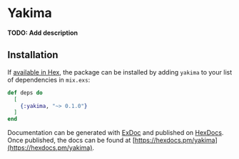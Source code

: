 # Yakima

**TODO: Add description**

## Installation

If [available in Hex](https://hex.pm/docs/publish), the package can be installed
by adding `yakima` to your list of dependencies in `mix.exs`:

```elixir
def deps do
  [
    {:yakima, "~> 0.1.0"}
  ]
end
```

Documentation can be generated with [ExDoc](https://github.com/elixir-lang/ex_doc)
and published on [HexDocs](https://hexdocs.pm). Once published, the docs can
be found at [https://hexdocs.pm/yakima](https://hexdocs.pm/yakima).

